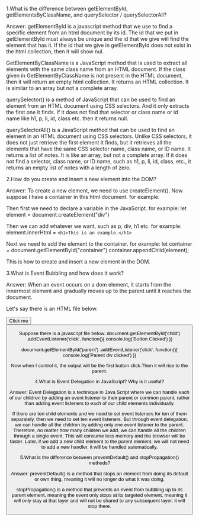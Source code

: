1.What is the difference between getElementById, getElementsByClassName, and querySelector / querySelectorAll?

Answer: 
getElementById is a javascript method that we use to find a specific element from an html document by its id. The id that we put in getElementById must always be unique and the id that we give will find the element that has it. If the id that we give in getElementById does not exist in the html collection, then it will show nul.

GetElementByClassName is a JavaScript method that is used to extract all elements with the same class name from an HTML document. If the class given in GetElementByClassName is not present in the HTML document, then it will return an empty html collection. It returns an HTML collection. It is similar to an array but not a complete array.

querySelector() is a method of JavaScript that can be used to find an element from an HTML document using CSS selectors. And it only extracts the first one it finds. If it does not find that selector or class name or id name like h1, p, li, id, class etc. then it returns null.

querySelectorAll() is a JavaScript method that can be used to find an element in an HTML document using CSS selectors. Unlike CSS selectors, it does not just retrieve the first element it finds, but it retrieves all the elements that have the same CSS selector name, class name, or ID name. It returns a list of notes. It is like an array, but not a complete array. If it does not find a selector, class name, or ID name, such as h1, p, li, id, class, etc., it returns an empty list of notes with a length of zero.



2.How do you create and insert a new element into the DOM?

Answer:
To create a new element, we need to use createElement(). 
Now suppose I have a container in this html document.
for example: <div id="container"><div>    

Then first we need to declare a variable in the JavaScript.
for example: let element = document.createElement("div")

Then we can add whatever we want, such as p, div, h1 etc.
for example: element.innerHtml = `<h1>This is an example.</h1>`

Next we need to add the element to the container.
for example:
let container = document.getElementById("container")
container.appendChild(element);

This is how to create and insert a new element in the DOM.



3.What is Event Bubbling and how does it work?

Answer:
When an event occurs on a dom element, it starts from the innermost element and gradually moves up to the parent until it reaches the document.

Let's say there is an HTML file below.
<div id="parent">
<button id="child">Click me<button>

Suppose there is a javascript file below.
document.getElementById('child')
.addEventListener('click', function(){
    console.log('Button Clicked')
})

document.getElementById('parent')
.addEventListener('click', function(){
    console.log('Parent div clicked')
})

Now when I control it, the output will be the first button click.Then it will rise to the parent.



4.What is Event Delegation in JavaScript? Why is it useful?

Answer:
Event Delegation is a technique in Java Script where we can handle each of our children by adding an event listener to their parent or common parent, rather than adding event listeners to each of our child elements individually.

If there are ten child elements and we need to set event listeners for ten of them separately, then we need to set ten event listeners. But through event delegation, we can handle all the children by adding only one event listener to the parent. Therefore, no matter how many children we add, we can handle all the children through a single event. This will consume less memory and the browser will be faster. Later, if we add a new child element to the parent element, we will not need to add a new handler, it will be handled automatically.



5.What is the difference between preventDefault() and stopPropagation() methods?

Answer:
preventDefault() is a method that stops an element from doing its default or own thing, meaning it will no longer do what it was doing.

stopPropagation() is a method that prevents an event from bubbling up to its parent element, meaning the event only stops at its targeted element, meaning it will only stay at that layer and will not be shared to any subsequent layer, it will stop there.